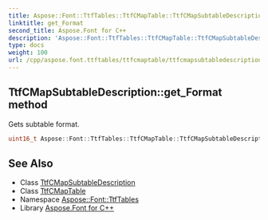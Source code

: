 ```yaml
---
title: Aspose::Font::TtfTables::TtfCMapTable::TtfCMapSubtableDescription::get_Format method
linktitle: get_Format
second_title: Aspose.Font for C++
description: 'Aspose::Font::TtfTables::TtfCMapTable::TtfCMapSubtableDescription::get_Format method. Gets subtable format in C++.'
type: docs
weight: 100
url: /cpp/aspose.font.ttftables/ttfcmaptable/ttfcmapsubtabledescription/get_format/
---
```

## TtfCMapSubtableDescription::get_Format method


Gets subtable format.

```cpp
uint16_t Aspose::Font::TtfTables::TtfCMapTable::TtfCMapSubtableDescription::get_Format() const
```

## See Also

* Class [TtfCMapSubtableDescription](../)
* Class [TtfCMapTable](../../)
* Namespace [Aspose::Font::TtfTables](../../../)
* Library [Aspose.Font for C++](../../../../)
